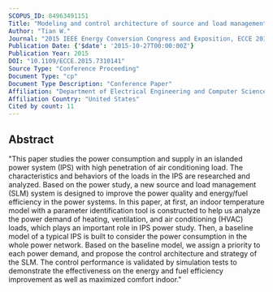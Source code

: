 ```yaml
---
SCOPUS_ID: 84963491151
Title: "Modeling and control architecture of source and load management in islanded power systems"
Author: "Tian W."
Journal: "2015 IEEE Energy Conversion Congress and Exposition, ECCE 2015"
Publication Date: {'$date': '2015-10-27T00:00:00Z'}
Publication Year: 2015
DOI: "10.1109/ECCE.2015.7310141"
Source Type: "Conference Proceeding"
Document Type: "cp"
Document Type Description: "Conference Paper"
Affiliation: "Department of Electrical Engineering and Computer Science"
Affiliation Country: "United States"
Cited by count: 11
---
```


## Abstract
"This paper studies the power consumption and supply in an islanded power system (IPS) with high penetration of air conditioning load. The characteristics and behaviors of the loads in the IPS are researched and analyzed. Based on the power study, a new source and load management (SLM) system is designed to improve the power quality and energy/fuel efficiency in the power systems. In this paper, at first, an indoor temperature model with a parameter identification tool is constructed to help us analyze the power demand of heating, ventilation, and air conditioning (HVAC) loads, which plays an important role in IPS power study. Then, a baseline model of a typical IPS is built to consider the power consumption in the whole power network. Based on the baseline model, we assign a priority to each power demand, and propose the control architecture and strategy of the SLM. The control performance is validated by simulation tests to demonstrate the effectiveness on the energy and fuel efficiency improvement as well as maximized comfort indoor."
